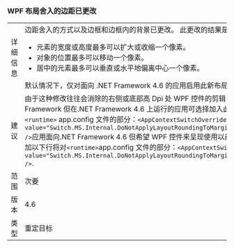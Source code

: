 ### <a name="wpf-layout-rounding-of-margins-has-changed"></a>WPF 布局舍入的边距已更改

|   |   |
|---|---|
|详细信息|边距舍入的方式以及边框和边框内的背景已更改。 此更改的结果是：<ul><li>元素的宽度或高度最多可以扩大或收缩一个像素。</li><li>对象的位置最多可以移动一个像素。</li><li>居中的元素最多可以垂直或水平地偏离中心一个像素。</li></ul>默认情况下，仅对面向 .NET Framework 4.6 的应用启用此新布局。|
|建议|由于这种修改往往会消除的右侧或底部高 Dpi 处 WPF 控件的剪辑，面向早期版本的.NET Framework 但在.NET Framework 4.6 上运行的应用可选择加入此新行为将添加以下行将对<code>&lt;runtime&gt;</code> app.config 文件的部分：<code>&lt;AppContextSwitchOverrides value=&quot;Switch.MS.Internal.DoNotApplyLayoutRoundingToMarginsAndBorderThickness=false&quot; /&gt;</code>应用面向.NET Framework 4.6 但希望 WPF 控件来呈现使用以前的布局算法可以执行操作来添加以下行将对<code>&lt;runtime&gt;</code>app.config 文件的部分：<code>&lt;AppContextSwitchOverrides value=&quot;Switch.MS.Internal.DoNotApplyLayoutRoundingToMarginsAndBorderThickness=true&quot; /&gt;</code>.|
|范围|次要|
|版本|4.6|
|类型|重定目标|

